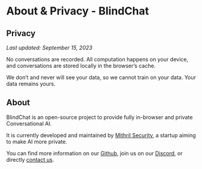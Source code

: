 # About & Privacy - BlindChat

## Privacy

<em>Last updated: September 15, 2023</em>

No conversations are recorded. All computation happens on your device, and conversations are stored locally in the browser’s cache.

We don’t and never will see your data, so we cannot train on your data. Your data remains yours.

## About

BlindChat is an open-source project to provide fully in-browser and private Conversational AI.

It is currently developed and maintained by [Mithril Security](https://www.mithrilsecurity.io/), a startup aiming to make AI more private.

You can find more information on our [Github](https://github.com/mithril-security/blind_chat/), join us on our [Discord](https://discord.com/invite/TxEHagpWd4), or directly [contact us](mailto:contact@mithrilsecurity.io).
